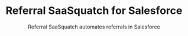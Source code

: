 ---
title: Referral SaaSquatch for Salesforce
integrationName: Salesforce
logo: salesforce-integration.png
slug: salesforce
categories: 
 - crm
 - featured
highlights: |
    Salesforce is the world's leading cloud CRM. Referral SaaSquatch for Salesforce is a managed package built on the Force.com that lets you track your referrals in Salesforce.
subtitle: Referral SaaSquatch automates referrals in Salesforce
keyFeatures:
 - Extends Salesforce with custom objects to track referrals and rewards
 - Native on the Force.com platform; works with Salesforce reports, triggers, validations, assignments, and approvals
 - Works with Salesforce Lightning and Salesforce One
 - Uses a native integration built by SaaSquatch directly on Salesforce 
 - Uses the Professional, Enterprise and Unlimited editions
moreInfo:
 - "[Salesforce FAQ](/salesforce/faq)"
 - "[Salesforce Install Guide](/salesforce/install-guide)"
 - "[Salesforce Usage Guide](/salesforce/usage-guide)"
guideLink: /salesforce/faq
category: landingPage
template: intergrationLander.html
---